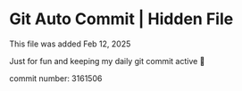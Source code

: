 # Git Auto Commit | Hidden File

This file was added Feb 12, 2025

Just for fun and keeping my daily git commit active 🤪

commit number: 3161506

